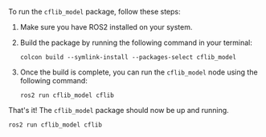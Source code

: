 To run the `cflib_model` package, follow these steps:

1. Make sure you have ROS2 installed on your system.

2. Build the package by running the following command in your terminal:
    ```
    colcon build --symlink-install --packages-select cflib_model
    ```

3. Once the build is complete, you can run the `cflib_model` node using the following command:
    ```
    ros2 run cflib_model cflib
    ```

That's it! The `cflib_model` package should now be up and running.

`ros2 run cflib_model cflib`